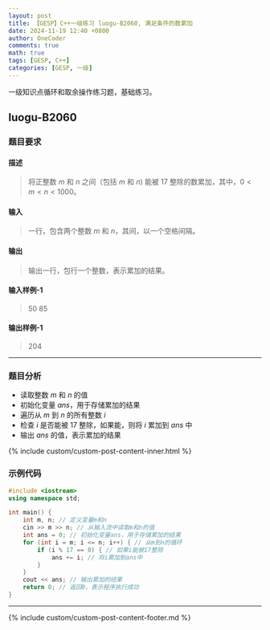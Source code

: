 ```yaml
---
layout: post
title: 【GESP】C++一级练习 luogu-B2060, 满足条件的数累加
date: 2024-11-19 12:40 +0800
author: OneCoder
comments: true
math: true
tags: [GESP, C++]
categories: [GESP, 一级]
---
```

一级知识点循环和取余操作练习题，基础练习。

<!--more-->

## luogu-B2060

### 题目要求

#### 描述

>将正整数 $m$ 和 $n$ 之间（包括 $m$ 和 $n)$ 能被 $17$ 整除的数累加，其中，$0<m<n<1000$。

#### 输入

>一行，包含两个整数 $m$ 和 $n$，其间，以一个空格间隔。

#### 输出

>输出一行，包行一个整数，表示累加的结果。

#### 输入样例-1

>50 85

#### 输出样例-1

>204

---

### 题目分析

- 读取整数 $m$ 和 $n$ 的值
- 初始化变量 $ans$，用于存储累加的结果
- 遍历从 $m$ 到 $n$ 的所有整数 $i$
- 检查 $i$ 是否能被 $17$ 整除，如果能，则将 $i$ 累加到 $ans$ 中
- 输出 $ans$ 的值，表示累加的结果

{% include custom/custom-post-content-inner.html %}

### 示例代码

```cpp
#include <iostream>
using namespace std; 

int main() {
    int m, n; // 定义变量m和n
    cin >> m >> n; // 从输入流中读取m和n的值
    int ans = 0; // 初始化变量ans，用于存储累加的结果
    for (int i = m; i <= n; i++) { // 从m到n的循环
        if (i % 17 == 0) { // 如果i能被17整除
            ans += i; // 将i累加到ans中
        }
    }
    cout << ans; // 输出累加的结果
    return 0; // 返回0，表示程序执行成功
}
```

---

{% include custom/custom-post-content-footer.md %}
